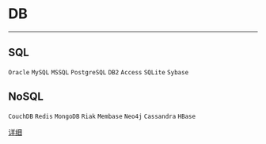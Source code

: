 # DB

---

## SQL
`Oracle` `MySQL` `MSSQL` `PostgreSQL` `DB2` `Access` `SQLite` `Sybase`

## NoSQL 
`CouchDB` `Redis` `MongoDB` `Riak` `Membase` `Neo4j` `Cassandra` `HBase`

[详细](http://blog.jobbole.com/1344/)